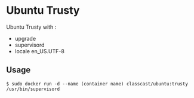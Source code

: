 # Ubuntu Trusty

Ubuntu Trusty with :  

+ upgrade
+ supervisord
+ locale en_US.UTF-8

## Usage

    $ sudo docker run -d --name (container name) classcast/ubuntu:trusty /usr/bin/supervisord
